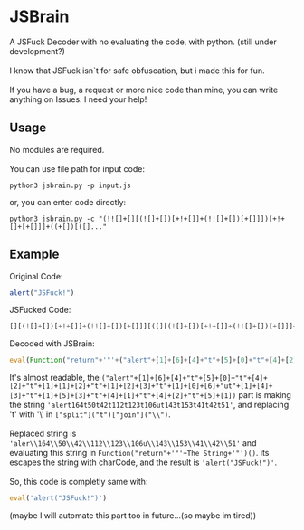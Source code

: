 # JSBrain
A JSFuck Decoder with no evaluating the code, with python. (still under development?)<br><br>
I know that JSFuck isn`t for safe obfuscation, but i made this for fun.<br><br>
If you have a bug, a request or more nice code than mine, you can write anything on Issues. I need your help!
## Usage
No modules are required.<br><br>
You can use file path for input code:
```
python3 jsbrain.py -p input.js
```
or, you can enter code directly:
```
python3 jsbrain.py -c "(!![]+[][(![]+[])[+!+[]]+(!![]+[])[+[]]])[+!+[]+[+[]]]+((+[])[([]..."
```
## Example
Original Code:
```javascript
alert("JSFuck!")
```
JSFucked Code:
```javascript
[][(![]+[])[+!+[]]+(!![]+[])[+[]]][([][(![]+[])[+!+[]]+(!![]+[])[+[]]]+[])[!+[]+!+[]+!+[]]+(!![]+[][(![]+[])[+!+[]]+(!![]+[])[+[]]])[+!+[]+[+[]]]+([][[]]+[])[+!+[]]+(![]+[])[!+[]+!+[]+!+[]]+(!![]+[])[+[]]+(!![]+[])[+!+[]]+([][[]]+[])[+[]]+([][(![]+[])[+!+[]]+(!![]+[])[+[]]]+[])[!+[]+!+[]+!+[]]+(!![]+[])[+[]]+(!![]+[][(![]+[])[+!+[]]+(!![]+[])[+[]]])[+!+[]+[+[]]]+(!![]+[])[+!+[]]]((!![]+[])[+!+[]]+(!![]+[])[!+[]+!+[]+!+[]]+(!![]+[])[+[]]+([][[]]+[])[+[]]+(!![]+[])[+!+[]]+([][[]]+[])[+!+[]]+(+[![]]+[][(![]+[])[+!+[]]+(!![]+[])[+[]]])[+!+[]+[+!+[]]]+(!![]+[])[!+[]...
```
Decoded with JSBrain:
```javascript
eval(Function("return"+'"'+("alert"+[1]+[6]+[4]+"t"+[5]+[0]+"t"+[4]+[2]+"t"+[1]+[1]+[2]+"t"+[1]+[2]+[3]+"t"+[1]+[0]+[6]+"ut"+[1]+[4]+[3]+"t"+[1]+[5]+[3]+"t"+[4]+[1]+"t"+[4]+[2]+"t"+[5]+[1])["split"]("t")["join"]("\\")+'"')())
```
It's almost readable, the `("alert"+[1]+[6]+[4]+"t"+[5]+[0]+"t"+[4]+[2]+"t"+[1]+[1]+[2]+"t"+[1]+[2]+[3]+"t"+[1]+[0]+[6]+"ut"+[1]+[4]+[3]+"t"+[1]+[5]+[3]+"t"+[4]+[1]+"t"+[4]+[2]+"t"+[5]+[1])` part is making the string `'alert164t50t42t112t123t106ut143t153t41t42t51'`, and replacing 't' with '\\' in `["split"]("t")["join"]("\\")`.<br><br>
Replaced string is `'aler\\164\\50\\42\\112\\123\\106u\\143\\153\\41\\42\\51'` and evaluating this string in `Function("return"+'"'+The String+'"')()`. its escapes the string with charCode, and the result is `'alert("JSFuck!")'`.<br><br>
So, this code is completly same with:
```javascript
eval('alert("JSFuck!")')
```
(maybe I will automate this part too in future...(so maybe im tired))
